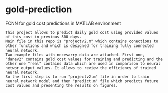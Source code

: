 # gold-prediction
FCNN for gold cost predictions in MATLAB environment

	This project allows to predict daily gold cost using provided values of this cost in previous 300 days.
	Main file in this repo is "projectv2.m" which contains conections to other functions and which is designed for training fully connected neural network.
	Two example files with necesarry data are attached. First one, "danev2" contains gold cost values for training and predicting and the other one "real" contains data which are used in comparison to neural networ output values. It allows to review the efficiency of trained neural network.
	So the first step is to run "projectv2.m" file in order to train neural network model and then "predict.m" file which predicts future cost values and presenting the results on figures.
